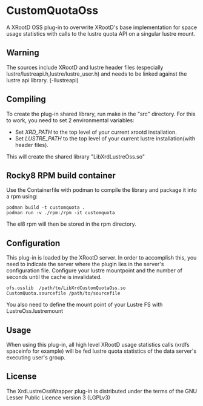 # CustomQuotaOss

A XRootD OSS plug-in to overwrite XRootD's base implementation for space usage statistics with calls to the lustre quota API on a singular lustre mount.

## Warning

The sources include XRootD and lustre header files (especially lustre/lustreapi.h,lustre/lustre_user.h)
and needs to be linked against the lustre api library. (-llustreapi)

## Compiling

To create the plug-in shared library, run make in the "src" directory.
For this to work, you need to set 2 environmental variables:

* Set *XRD_PATH* to the top level of your current xrootd installation.
* Set *LUSTRE_PATH* to the top level of your current lustre installation(with header files). 

This will create the shared library "LibXrdLustreOss.so"

## Rocky8 RPM build container

Use the Containerfile with podman to compile the library and package it into a rpm using:

```
podman build -t customquota .
podman run -v ./rpm:/rpm -it customquota
```

The el8 rpm will then be stored in the rpm directory.

## Configuration

This plug-in is loaded by the XRootD server. In order to accomplish this, you need to indicate the server where the plugin lies in the server's configuration file. Configure your lustre mountpoint and the number of seconds until the cache is invalidated.
```shell
ofs.osslib  /path/to/LibXrdCustomQuotaOss.so
CustomQuota.sourcefile /path/to/sourcefile

```
You also need to define the mount point of your Lustre FS with LustreOss.lustremount


## Usage

When using this plug-in, all high level XRootD usage statistics calls (xrdfs spaceinfo for example) will be fed lustre quota statistics of the data server's executing user's group.

## License

The XrdLustreOssWrapper plug-in is distributed under the terms of the GNU Lesser Public Licence version 3 (LGPLv3)


